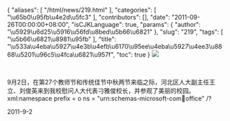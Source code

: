 {
    "aliases": [
        "/html/news/219.html"
    ],
    "categories": [
        "\u65b0\u95fb\u4e2d\u5fc3"
    ],
    "contributors": [],
    "date": "2011-09-26T00:00:00+08:00",
    "isCJKLanguage": true,
    "params": {
        "author": "\u5929\u6d25\u5916\u56fd\u8bed\u5b66\u6821"
    },
    "slug": "219",
    "tags": [
        "\u5b66\u6821\u8981\u95fb"
    ],
    "title": "\u533a\u4eba\u5927\u4e3b\u4efb\u6170\u95ee\u4eba\u5927\u4ee3\u8868\u5201\u96c5\u4fca\u6821\u957f",
    "toc": true
}
![](https://cdn.tfls.online/mirror/full/825b2c40748cf3076cc5bafe09765ee6076308c2.jpg)

 

9月2日，在第27个教师节和传统佳节中秋两节来临之际，河北区人大副主任王立、刘俊英来到我校慰问人大代表刁雅俊校长，并参观了美丽的校园。xml:namespace prefix = o ns = "urn:schemas-microsoft-com:office:office" /?

2011-9-2

